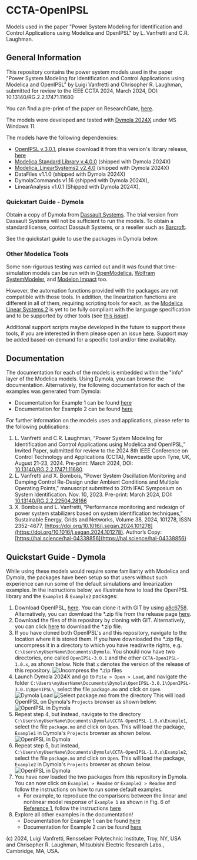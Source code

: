 # CCTA-OpenIPSL
Models used in the paper "Power System Modeling for Identification and Control Applications using Modelica and OpenIPSL" by L. Vanfretti and C.R. Laughman.

## General Information
This repository contains the power system models used in the paper "Power System Modeling for Identification and Control Applications using Modelica and OpenIPSL" by Luigi Vanfretti and Chrisopher R. Laughman, submitted for review to the IEEE CCTA 2024, March 2024, DOI: 10.13140/RG.2.2.17471.11680

You can find a pre-print of the paper on ResearchGate, [here](http://dx.doi.org/10.13140/RG.2.2.17471.11680).

The models were developed and tested with [Dymola 2024X](https://www.3ds.com/products/catia/dymola) under MS Windows 11.

The models have the following dependencies:
- [OpenIPSL v.3.0.1](https://github.com/OpenIPSL/OpenIPSL), please download it from this version's library release, [here](https://github.com/OpenIPSL/OpenIPSL/releases/tag/v3.0.1) 
- [Modelica Standard Library v.4.0.0](https://doc.modelica.org/) (shipped with Dymola 2024X)
- [Modelica_LinearSystems2 v2.4.0](https://github.com/modelica/Modelica_LinearSystems2) (shipped with Dymola 2024X)
- DataFiles v1.1.0 (shipped with Dymola 2024X)
- DymolaCommands v1.16 (shipped with Dymola 2024X),
- LinearAnalysis v1.0.1 (Shipped with Dymola 2024X),

### Quickstart Guide - Dymola
Obtain a copy of Dymola from [Dassault Systems](https://discover.3ds.com/free-trial-version-of-dymola-for-windows). The trial version from Dassault Systems will not be sufficient to run the models. To obtain a standard license, contact Dassault Systems, or a reseller such as [Barcroft](https://www.3ds.com/partners/partner-details/200000000025397_BARCROFT_TECHNOLOGY_LLC).

See the quickstart guide to use the packages in Dymola below.

### Other Modelica Tools
Some non-rigurous testing was carried out and it was found that time-simulation models can be run with in [OpenModelica](https://openmodelica.org/), [Wolfram SystemModeler](https://www.wolfram.com/system-modeler/), and [Modelon Impact](https://modelon.com/modelon-impact/) too. 

However, the automation functions provided with the packages are not compatible with those tools. In addition, the linearization functions are different in all of them, requiring scripting tools for each, as the [Modelica Linear Systems 2](https://github.com/modelica/Modelica_LinearSystems2) is yet to be fully compliant with the language specification and to be supported by other tools (see [this issue](https://github.com/modelica/Modelica_LinearSystems2/issues/131)). 

Additional support scripts maybe developed in the future to support these tools, if you are interested in them please open an issue [here](https://github.com/ALSETLab/CCTA-OpenIPSL/issues). Support may be added based-on demand for a specific tool and/or time availability.

## Documentation 
The documentation for each of the models is embedded within the "info" layer of the Modelica models. Using Dymola, you can browse the documentation. Alternatively, the following documentation for each of the examples was generated from Dymola:

- Documentation for Example 1 can be found [here](https://alsetlab.github.io/CCTA-OpenIPSL/Example1/help/Example1.html)
- Documentation for Example 2 can be found [here](https://alsetlab.github.io/CCTA-OpenIPSL/Example2/help/Example2.html)

For further information on the models uses and applications, please refer to the following publications:

  1. L. Vanfretti and C.R. Laughman, “Power System Modeling for Identification and Control Applications using Modelica and OpenIPSL,” Invited Paper, submitted for review to the 2024 8th IEEE Conference on Control Technology and Applications (CCTA), Newcastle upon Tyne, UK, August 21-23, 2024. Pre-print: March 2024, DOI: [10.13140/RG.2.2.17471.11680](http://dx.doi.org/10.13140/RG.2.2.17471.11680).
  2. L. Vanfretti and X. Bombois, "Power System Oscillation Monitoring and Damping Control Re-Design under Ambient Conditions and Multiple Operating Points," manuscript submitted to 20th IFAC Symposium on System Identification. Nov. 10, 2023. Pre-print: March 2024, DOI: [10.13140/RG.2.2.22504.28166](http://dx.doi.org/10.13140/RG.2.2.22504.28166) 
  3. X. Bombois and L. Vanfretti, “Performance monitoring and redesign of power system stabilizers based on system identification techniques,” Sustainable Energy, Grids and Networks, Volume 38, 2024, 101278, ISSN 2352-4677, [https://doi.org/10.1016/j.segan.2024.101278](https://doi.org/10.1016/j.segan.2024.101278). Author’s Copy: [https://hal.science/hal-04338856](https://hal.science/hal-04338856)  

## Quickstart Guide - Dymola
While using these models would require some familiarity with Modelica and Dymola, the packages have been setup so that users without such experience can run some of the default simulations and linearization examples. In the instructions below, we illustrate how to load the OpenIPSL library and the `Example1` & `Example2` packages:
  1. Download OpenIPSL, [here](https://github.com/OpenIPSL/OpenIPSL/). You can clone it with GIT by using [a8c6758](https://github.com/OpenIPSL/OpenIPSL/commit/a8c6758fffa7bd23f925063e9aa075f271ac71ee). Alternatively, you can download the *.zip file from the release page [here](https://github.com/OpenIPSL/OpenIPSL/releases/tag/v3.0.1).
  2. Download the files of this repository by cloning with GIT. Alternatively, you can click [here](https://github.com/ALSETLab/CCTA-OpenIPSL/archive/refs/tags/v1.0.1.zip) to download the *.zip file.
  3. If you have cloned both OpenIPSL's and this repository, navigate to the location where it is stored them. If you have downloaded the *.zip file, uncompress it in a directory to which you have read/write rights, e.g. `C:\Users\myUserName\Documents\Dymola`. You should now have two directories, one called `OpenIPSL-3.0.1` and the other `CCTA-OpenIPSL-1.0.x`, as shown below. Note that `x` denotes the version of the release of this repository.
  ![Uncompress the *.zip files](./Assets/img/quick_zip.png)
  4. Launch Dymola 2024X and go to `File > Open > Load`, and navigate the folder `C:\Users\myUserName\Documents\Dymola\OpenIPSL-3.0.1\OpenIPSL-3.0.1\OpenIPSL\`, select the file `package.mo` and click on `Open`
   ![Dymola Load](./Assets/img/dym_load.png)
   ![Select package.mo from the directory](./Assets/img/dym_load_openipsl.png)
   This will load OpenIPSL on Dymola's `Projects` browser as shown below:
   ![OpenIPSL in Dymola](./Assets/img/dym_packagebrowswer_openipsl.png)
   5. Repeat step 4, but instead, navigate to the directory `C:\Users\myUserName\Documents\Dymola\CCTA-OpenIPSL-1.0.x\Example1`, select the file `package.mo` and click on `Open`. This will load the package, `Example1` in Dymola's `Projects` browser as shown below.
   ![OpenIPSL in Dymola](./Assets/img/dym_packagebrowswer_example1.png)
   6. Repeat step 5, but instead, `C:\Users\myUserName\Documents\Dymola\CCTA-OpenIPSL-1.0.x\Example2`, select the file `package.mo` and click on `Open`. This will load the package, `Example2` in Dymola's `Projects` browser as shown below.
   ![OpenIPSL in Dymola](./Assets/img/dym_packagebrowswer_example2.png)
   7. You have now loaded the two packages from this repository in Dymola. You can now click on `Example1 > Readme` or `Example2 > Readme` and follow the instructions on how to run some default examples. 
      - For example, to reproduce the comparisons between the linear and nonlinear model response of `Example 1` as shown in Fig. 6 of [Reference 1](http://dx.doi.org/10.13140/RG.2.2.17471.11680), follow the instructions [here](https://alsetlab.github.io/CCTA-OpenIPSL/Example1/help/Example1_Analysis_LinearAnalysis_CustomFunctions.html#Example1.Analysis.LinearAnalysis.CustomFunctions.LinearizeAndCompare)
   8. Explore all other examples in the documentation!
      * Documentation for Example 1 can be found [here](https://alsetlab.github.io/CCTA-OpenIPSL/Example1/help/Example1.html)
      * Documentation for Example 2 can be found [here](https://alsetlab.github.io/CCTA-OpenIPSL/Example2/help/Example2.html)



(c) 2024, Luigi Vanfretti, Rensselaer Polytechnic Institute, Troy, NY, USA and Chrisopher R. Laughman, Mitsubishi Electric Research Labs., Cambridge, MA, USA.
